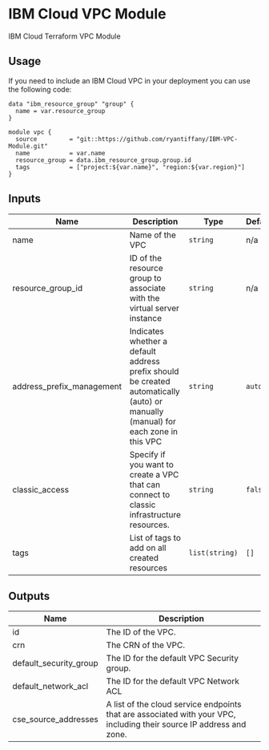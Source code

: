 # IBM Cloud VPC Module
IBM Cloud Terraform VPC Module

## Usage
If you need to include an IBM Cloud VPC in your deployment you can use the following code:

```
data "ibm_resource_group" "group" {
  name = var.resource_group
}

module vpc {
  source         = "git::https://github.com/ryantiffany/IBM-VPC-Module.git"
  name           = var.name
  resource_group = data.ibm_resource_group.group.id
  tags           = ["project:${var.name}", "region:${var.region}"]
}
```

## Inputs

| Name | Description | Type | Default | Required |
|------|-------------|------|---------|:--------:|
| name | Name of the VPC | `string` | n/a | yes |
| resource\_group\_id | ID of the resource group to associate with the virtual server instance | `string` | n/a | yes |
| address\_prefix\_management | Indicates whether a default address prefix should be created automatically (auto) or manually (manual) for each zone in this VPC | `string` | `auto` | no |
| classic\_access | Specify if you want to create a VPC that can connect to classic infrastructure resources. | `string` | `false` | no |
| tags | List of tags to add on all created resources | `list(string)` | `[]` | no |

## Outputs

| Name | Description |
|------|-------------|
| id | The ID of the VPC. |
| crn | The CRN of the VPC.  | 
| default_security_group | The ID for the default VPC Security group. |
| default_network_acl | The ID for the default VPC Network ACL |
| cse_source_addresses | A list of the cloud service endpoints that are associated with your VPC, including their source IP address and zone. | 
